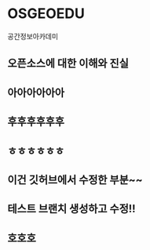 # OSGEOEDU
공간정보아카데미

## 오픈소스에 대한 이해와 진실

## 아아아아아아

## 후후후후후후

## ㅎㅎㅎㅎㅎㅎ

## 이건 깃허브에서 수정한 부분~~


## 테스트 브랜치 생성하고 수정!!

## 호호호